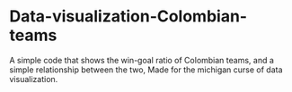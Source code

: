 # Data-visualization-Colombian-teams
A simple code that shows the win-goal ratio of Colombian teams, and a simple relationship between the two, Made for the michigan curse of data visualization.
